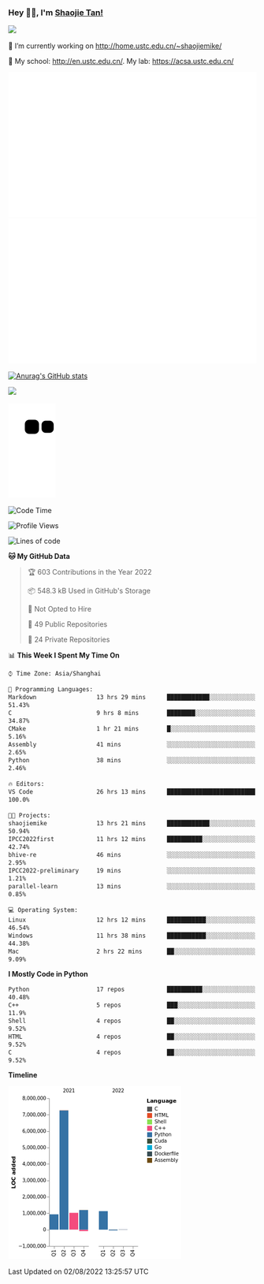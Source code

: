 

<!--
**Kirrito-k423/Kirrito-k423** is a ✨ _special_ ✨ repository because its `README.md` (this file) appears on your GitHub profile.

Here are some ideas to get you started:

- 🔭 I’m currently working on ...
- 🌱 I’m currently learning ...
- 👯 I’m looking to collaborate on ...
- 🤔 I’m looking for help with ...
- 💬 Ask me about ...
- 📫 How to reach me: ...
- 😄 Pronouns: ...
- ⚡ Fun fact: ...
-->
### Hey 👋🏽, I'm [Shaojie Tan!](http://home.ustc.edu.cn/~shaojiemike/about)

![](https://visitor-badge.glitch.me/badge?page_id=Kirrito-k423.Kirrito-k423)

🔭 I’m currently working on http://home.ustc.edu.cn/~shaojiemike/

👯 My school: http://en.ustc.edu.cn/. My lab: https://acsa.ustc.edu.cn/

![](https://github.com/Kirrito-k423/github-stats/blob/master/generated/overview.svg)
![](https://github.com/Kirrito-k423/github-stats/blob/master/generated/languages.svg)

[![Anurag's GitHub stats](https://github-readme-stats.vercel.app/api?username=Kirrito-k423&theme=flag-india&show_icons=true&hide=stars,prs,issues,contribs)](https://github.com/anuraghazra/github-readme-stats)

![](https://github-profile-summary-cards.vercel.app/api/cards/profile-details?username=Kirrito-k423&theme=vue)

![snake gif](https://github.com/Kirrito-k423/Kirrito-k423/blob/output/github-contribution-grid-snake.svg)

<!--START_SECTION:waka-->
![Code Time](http://img.shields.io/badge/Code%20Time-399%20hrs%207%20mins-blue)

![Profile Views](http://img.shields.io/badge/Profile%20Views-0-blue)

![Lines of code](https://img.shields.io/badge/From%20Hello%20World%20I%27ve%20Written-11%20Million%20lines%20of%20code-blue)

**🐱 My GitHub Data** 

> 🏆 603 Contributions in the Year 2022
 > 
> 📦 548.3 kB Used in GitHub's Storage 
 > 
> 🚫 Not Opted to Hire
 > 
> 📜 49 Public Repositories 
 > 
> 🔑 24 Private Repositories  
 > 
📊 **This Week I Spent My Time On** 

```text
⌚︎ Time Zone: Asia/Shanghai

💬 Programming Languages: 
Markdown                 13 hrs 29 mins      ████████████░░░░░░░░░░░░░   51.43% 
C                        9 hrs 8 mins        ████████░░░░░░░░░░░░░░░░░   34.87% 
CMake                    1 hr 21 mins        █░░░░░░░░░░░░░░░░░░░░░░░░   5.16% 
Assembly                 41 mins             ░░░░░░░░░░░░░░░░░░░░░░░░░   2.65% 
Python                   38 mins             ░░░░░░░░░░░░░░░░░░░░░░░░░   2.46%

🔥 Editors: 
VS Code                  26 hrs 13 mins      █████████████████████████   100.0%

🐱‍💻 Projects: 
shaojiemike              13 hrs 21 mins      ████████████░░░░░░░░░░░░░   50.94% 
IPCC2022first            11 hrs 12 mins      ██████████░░░░░░░░░░░░░░░   42.74% 
bhive-re                 46 mins             ░░░░░░░░░░░░░░░░░░░░░░░░░   2.95% 
IPCC2022-preliminary     19 mins             ░░░░░░░░░░░░░░░░░░░░░░░░░   1.21% 
parallel-learn           13 mins             ░░░░░░░░░░░░░░░░░░░░░░░░░   0.85%

💻 Operating System: 
Linux                    12 hrs 12 mins      ███████████░░░░░░░░░░░░░░   46.54% 
Windows                  11 hrs 38 mins      ███████████░░░░░░░░░░░░░░   44.38% 
Mac                      2 hrs 22 mins       ██░░░░░░░░░░░░░░░░░░░░░░░   9.09%

```

**I Mostly Code in Python** 

```text
Python                   17 repos            ██████████░░░░░░░░░░░░░░░   40.48% 
C++                      5 repos             ███░░░░░░░░░░░░░░░░░░░░░░   11.9% 
Shell                    4 repos             ██░░░░░░░░░░░░░░░░░░░░░░░   9.52% 
HTML                     4 repos             ██░░░░░░░░░░░░░░░░░░░░░░░   9.52% 
C                        4 repos             ██░░░░░░░░░░░░░░░░░░░░░░░   9.52%

```


**Timeline**

![Chart not found](https://raw.githubusercontent.com/Kirrito-k423/Kirrito-k423/main/charts/bar_graph.png) 


 Last Updated on 02/08/2022 13:25:57 UTC
<!--END_SECTION:waka-->

